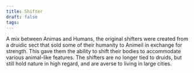 ```yaml
---
title: Shifter
draft: false
tags:
---
```

 A mix between Animas and Humans, the original shifters were created from a druidic sect that sold some of their humanity to Animeil in exchange for strength. This gave them the ability to shift their bodies to accommodate various animal-like features. The shifters are no longer tied to druids, but still hold nature in high regard, and are averse to living in large cities.